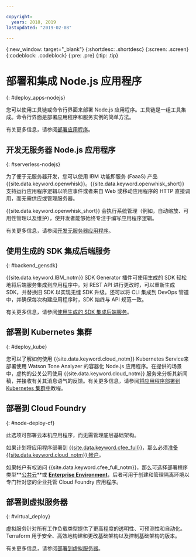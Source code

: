 ```yaml
---

copyright:
  years: 2018, 2019
lastupdated: "2019-02-08"

---
```

{:new_window: target="_blank"}
{:shortdesc: .shortdesc}
{:screen: .screen}
{:codeblock: .codeblock}
{:pre: .pre}
{:tip: .tip}

# 部署和集成 Node.js 应用程序
{: #deploy_apps-nodejs}

您可以使用工具链或命令行界面来部署 Node.js 应用程序。工具链是一组工具集成。命令行界面是部署应用程序和服务实例的简单方法。


有关更多信息，请参阅[部署应用程序](/docs/apps/dep-app-tool.html#deploying-apps)。

## 开发无服务器 Node.js 应用程序
{: #serverless-nodejs}

为了便于无服务器开发，您可以使用 IBM 功能即服务 (FaaaS) 产品 {{site.data.keyword.openwhisk}}。{{site.data.keyword.openwhisk_short}} 支持运行应用程序逻辑以响应事件或者来自 Web 或移动应用程序的 HTTP 直接调用，而无需供应或管理服务器。

{{site.data.keyword.openwhisk_short}} 会执行系统管理（例如，自动缩放、可用性管理以及维护），使开发者能够始终专注于编写应用程序逻辑。

有关更多信息，请参阅[开发无服务器应用程序](/docs/apps/deploying/functions.html#serverless)。

## 使用生成的 SDK 集成后端服务
{: #backend_gensdk}

{{site.data.keyword.IBM_notm}} SDK Generator 插件可使用生成的 SDK 轻松地将后端服务集成到应用程序中。对 REST API 进行更改时，可以重新生成 SDK，并替换旧 SDK 以实现无缝 SDK 升级。还可以将 CLI 集成到 DevOps 管道中，并确保每次构建应用程序时，SDK 始终与 API 规范一致。

有关更多信息，请参阅[使用生成的 SDK 集成后端服务](/docs/swift/backend/cli_sdkgen.html#sdkgen-cli)。

## 部署到 Kubernetes 集群
{: #deploy_kube}

您可以了解如何使用 {{site.data.keyword.cloud_notm}} Kubernetes Service来部署使用 Watson Tone Analyzer 的容器化 Node.js 应用程序。在提供的场景中，虚构的公关公司使用 {{site.data.keyword.cloud_notm}} 服务来分析其新闻稿，并接收有关其消息语气的反馈。有关更多信息，请参阅[将应用程序部署到 Kubernetes  集群中](/docs/containers/cs_tutorials_apps.html#cs_apps_tutorial)教程。

## 部署到 Cloud Foundry
{: #node-deploy-cf}

此选项可部署云本机应用程序，而无需管理底层基础架构。

如果计划将应用程序部署到 [{{site.data.keyword.cfee_full}}](/docs/cloud-foundry/index.html#about)，那么必须[准备 {{site.data.keyword.cloud_notm}} 帐户](/docs/cloud-foundry/prepare-account.html#prepare)。

如果帐户有权访问 {{site.data.keyword.cfee_full_notm}}，那么可选择部署程序类型**[公共云](/docs/cloud-foundry-public/about-cf.html#about-cf)**或 **[Enterprise Environment](/docs/cloud-foundry-public/cfee.html#cfee)**，后者可用于创建和管理隔离环境以专门针对您的企业托管 Cloud Foundry 应用程序。

## 部署到虚拟服务器
{: #virtual_deploy}

虚拟服务针对所有工作负载类型提供了更高程度的透明性、可预测性和自动化。Terraform 用于安全、高效地构建和更改基础架构以及控制基础架构的版本。

有关更多信息，请参阅[部署到虚拟服务器](/docs/apps/vsi-deploy.html#vsi-deploy)。
